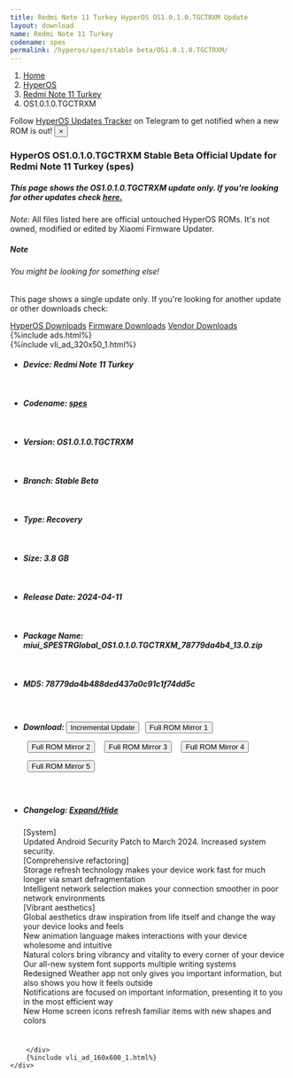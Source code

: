 ```yaml
---
title: Redmi Note 11 Turkey HyperOS OS1.0.1.0.TGCTRXM Update
layout: download
name: Redmi Note 11 Turkey
codename: spes
permalink: /hyperos/spes/stable beta/OS1.0.1.0.TGCTRXM/
---
```

<nav aria-label="breadcrumb">
    <ol class="breadcrumb">
        <li class="breadcrumb-item"><a href="/">Home</a></li>
        <li class="breadcrumb-item"><a href="/hyperos/">HyperOS</a></li>
        <li class="breadcrumb-item"><a href="/hyperos/spes/">Redmi Note 11 Turkey</a></li>
        <li class="breadcrumb-item active" aria-current="page">OS1.0.1.0.TGCTRXM</li>
    </ol>
</nav>
<div class="alert alert-primary alert-dismissible fade show" role="alert">
    Follow <a href="https://t.me/MIUIUpdatesTracker" class="alert-link">HyperOS Updates Tracker</a> on Telegram to get
    notified when a new ROM is out!
    <button type="button" class="close" data-dismiss="alert" aria-label="Close">
        <span aria-hidden="true">&times;</span>
    </button>
</div>
<div class="col-12 mx-auto">
    <h3 class="title bg-light p-2 rounded">HyperOS OS1.0.1.0.TGCTRXM Stable Beta Official Update for Redmi Note 11 Turkey (spes)</h3>
    <h5>This page shows the OS1.0.1.0.TGCTRXM update only. If you're looking for other updates check
        <a href="/hyperos/spes/">here.</a></h5>
    <p><i>Note: </i>All files listed here are official untouched HyperOS ROMs.
        It's not owned, modified or edited by Xiaomi Firmware Updater.</p>
    <div class="card">
        <div class="card-body">
            <h5 class="card-title">Note</h5>
            <h6 class="card-subtitle mb-2 text-muted">You might be looking for something else!</h6>
            <p class="card-text">This page shows a single update only.
                If you're looking for another update or other downloads check:</p>
            <a href="/hyperos/" class="card-link">HyperOS Downloads</a>
            <a href="/firmware/" class="card-link">Firmware Downloads</a>
            <a href="/vendor/" class="card-link">Vendor Downloads</a>
        </div>
    </div>
    {%include ads.html%}
    <div class="row justify-content-center">
        <div class="col-10" id="downloads">
                    <div class="card card-body">
            {%include vli_ad_320x50_1.html%}
            <ul class="list-unstyled">
                <li style="padding-bottom: 10px;">
                    <h5><b>Device: </b>Redmi Note 11 Turkey</h5>
                </li>
                <li style="padding-bottom: 10px;">
                    <h5><b>Codename: </b> <a href="/hyperos/spes/" target="_blank">spes</a> </h5>
                </li>
                <li style="padding-bottom: 10px;">
                    <h5><b>Version: </b>OS1.0.1.0.TGCTRXM</h5>
                </li>
                <li style="padding-bottom: 10px;">
                    <h5><b>Branch: </b>Stable Beta</h5>
                </li>
                <li style="padding-bottom: 10px;">
                    <h5><b>Type: </b>Recovery</h5>
                </li>
                <li style="padding-bottom: 10px;">
                    <h5><b>Size: </b>3.8 GB</h5>
                </li>
                <li style="padding-bottom: 10px;">
                    <h5><b>Release Date: </b>2024-04-11</h5>
                </li>
                <li style="padding-bottom: 10px;">
                    <h5><b>Package Name: </b><span id="filename" class="text-dark">miui_SPESTRGlobal_OS1.0.1.0.TGCTRXM_78779da4b4_13.0.zip</span></h5>
                </li>
                <li style="padding-bottom: 10px;">
                    <h5><b>MD5: </b><span id="md5" class="text-muted">78779da4b488ded437a0c91c1f74dd5c</span></h5>
                </li>
                <li style="padding-bottom: 10px;">
                    <h5><b>Download: </b><button type="button" id="incremental_download" class="btn btn-warning" onclick="window.open('https://bigota.d.miui.com/OS1.0.1.0.TGCTRXM/miui-blockota-spes_tr_global-V14.0.6.0.TGCTRXM-OS1.0.1.0.TGCTRXM-22448e0397-13.0.zip', '_blank');"><i class="fa fa-download"></i> Incremental Update</button> <button type="button" id="download" class="btn btn-primary" style="margin: 7px;" onclick="window.open('https://cdnorg.d.miui.com/OS1.0.1.0.TGCTRXM/miui_SPESTRGlobal_OS1.0.1.0.TGCTRXM_78779da4b4_13.0.zip', '_blank');"><i class="fa fa-download"></i> Full ROM Mirror 1</button> <button type="button" id="download" class="btn btn-primary" style="margin: 7px;" onclick="window.open('https://bkt-sgp-miui-ota-update-alisgp.oss-ap-southeast-1.aliyuncs.com/OS1.0.1.0.TGCTRXM/miui_SPESTRGlobal_OS1.0.1.0.TGCTRXM_78779da4b4_13.0.zip', '_blank');"><i class="fa fa-download"></i> Full ROM Mirror 2</button> <button type="button" id="download" class="btn btn-primary" style="margin: 7px;" onclick="window.open('https://bn.d.miui.com/OS1.0.1.0.TGCTRXM/miui_SPESTRGlobal_OS1.0.1.0.TGCTRXM_78779da4b4_13.0.zip', '_blank');"><i class="fa fa-download"></i> Full ROM Mirror 3</button> <button type="button" id="download" class="btn btn-primary" style="margin: 7px;" onclick="window.open('https://bigota.d.miui.com/OS1.0.1.0.TGCTRXM/miui_SPESTRGlobal_OS1.0.1.0.TGCTRXM_78779da4b4_13.0.zip', '_blank');"><i class="fa fa-download"></i> Full ROM Mirror 4</button> <button type="button" id="download" class="btn btn-primary" style="margin: 7px;" onclick="window.open('https://hugeota.d.miui.com/OS1.0.1.0.TGCTRXM/miui_SPESTRGlobal_OS1.0.1.0.TGCTRXM_78779da4b4_13.0.zip', '_blank');"><i class="fa fa-download"></i> Full ROM Mirror 5</button></h5>
                </li>
                <li style="padding-bottom: 10px;">
                    <h5><b>Changelog: </b><a href="#spes_1_changelog" data-toggle="collapse" role="button"
                            aria-expanded="false" aria-controls="spes_1_changelog"> <i class="fa fa-arrow-down"
                                aria-hidden="true"></i> Expand/Hide</a></h5>
                    <div class="collapse" id="spes_1_changelog">
                        <p id="changelog_text">[System]<br>Updated Android Security Patch to March 2024. Increased system security.<br>[Comprehensive refactoring]<br>Storage refresh technology makes your device work fast for much longer via smart defragmentation<br>Intelligent network selection makes your connection smoother in poor network environments<br>[Vibrant aesthetics]<br>Global aesthetics draw inspiration from life itself and change the way your device looks and feels<br>New animation language makes interactions with your device wholesome and intuitive<br>Natural colors bring vibrancy and vitality to every corner of your device<br>Our all-new system font supports multiple writing systems<br>Redesigned Weather app not only gives you important information, but also shows you how it feels outside<br>Notifications are focused on important information, presenting it to you in the most efficient way<br>New Home screen icons refresh familiar items with new shapes and colors</p>
                    </div>
                </li>
            </ul>
        </div>

        </div>
        {%include vli_ad_160x600_1.html%}
    </div>
</div>
